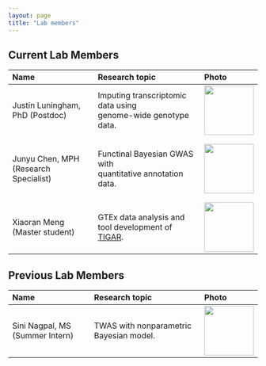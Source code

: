 ```yaml
---
layout: page
title: "Lab members"
---
```



## Current Lab Members

| Name | Research topic | Photo |
| :--- | :---- | :---- |
| Justin Luningham, PhD (Postdoc) | Imputing transcriptomic data using <br> genome-wide genotype data. | <img width="100" src="../assets/JustinL.png"> |
| | | |
| | | |
| Junyu Chen, MPH (Research Specialist) | Functinal Bayesian GWAS with <br> quantitative annotation data. | <img width="100" src="../assets/Junyu.png"> |
| | | |
| | | |
| Xiaoran Meng (Master student)  | GTEx data analysis and tool development of [TIGAR](https://github.com/yanglab-emory/TIGAR). | <img width="100" src="../assets/xiaoran.jpg"> |


## Previous Lab Members
| Name | Research topic | Photo |
| :--- | :---- | :---- |
| Sini Nagpal, MS (Summer Intern) | TWAS with nonparametric Bayesian model. | <img width="100" src="../assets/Sini.png"> |
